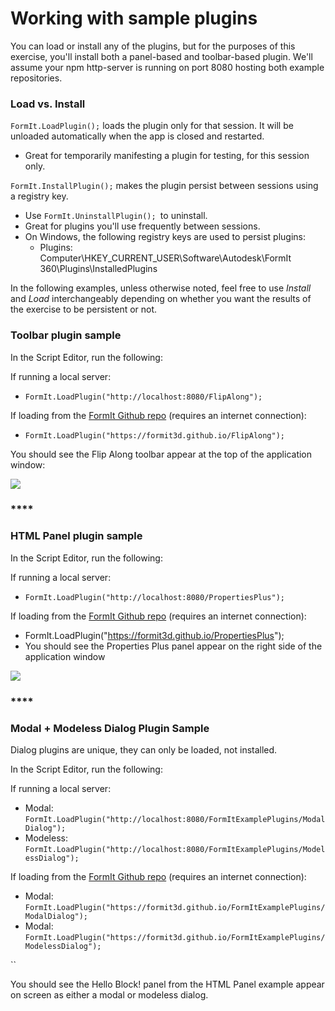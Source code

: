 # Working with sample plugins

You can load or install any of the plugins, but for the purposes of this exercise, you'll install both a panel-based and toolbar-based plugin. We'll assume your npm http-server is running on port 8080 hosting both example repositories.

### **Load vs. Install**

`FormIt.LoadPlugin();` loads the plugin only for that session. It will be unloaded automatically when the app is closed and restarted.

* Great for temporarily manifesting a plugin for testing, for this session only.

`FormIt.InstallPlugin();` makes the plugin persist between sessions using a registry key.

* Use `FormIt.UninstallPlugin(); `to uninstall.
* Great for plugins you'll use frequently between sessions.
* On Windows, the following registry keys are used to persist plugins:
  * Plugins: Computer\HKEY\_CURRENT\_USER\Software\Autodesk\FormIt 360\Plugins\InstalledPlugins

In the following examples, unless otherwise noted, feel free to use _Install_ and _Load_ interchangeably depending on whether you want the results of the exercise to be persistent or not.



### **Toolbar plugin sample**

In the Script Editor, run the following:

If running a local server:

* `FormIt.LoadPlugin("http://localhost:8080/FlipAlong");`



If loading from the [FormIt Github repo](https://github.com/FormIt3D/) (requires an internet connection):

* `FormIt.LoadPlugin("https://formit3d.github.io/FlipAlong");`



You should see the Flip Along toolbar appear at the top of the application window:

![](https://formit3d.github.io/FormItExamplePlugins/docs/images/FlipAlongToolbar.PNG)

### ****

### **HTML Panel plugin sample**

In the Script Editor, run the following:

If running a local server:

* `FormIt.LoadPlugin("http://localhost:8080/PropertiesPlus");`



If loading from the [FormIt Github repo](https://github.com/FormIt3D/) (requires an internet connection):

* FormIt.LoadPlugin("https://formit3d.github.io/PropertiesPlus");
* You should see the Properties Plus panel appear on the right side of the application window

![](https://formit3d.github.io/FormItExamplePlugins/docs/images/PropertiesPlusPanel.png)

### ****

### **Modal + Modeless Dialog Plugin Sample**

Dialog plugins are unique, they can only be loaded, not installed.

In the Script Editor, run the following:

If running a local server:

* Modal: `FormIt.LoadPlugin("http://localhost:8080/FormItExamplePlugins/ModalDialog");`
* Modeless: `FormIt.LoadPlugin("http://localhost:8080/FormItExamplePlugins/ModelessDialog");`



If loading from the [FormIt Github repo](https://github.com/FormIt3D/) (requires an internet connection):

* Modal: `FormIt.LoadPlugin("https://formit3d.github.io/FormItExamplePlugins/ModalDialog");`
* Modal: `FormIt.LoadPlugin("https://formit3d.github.io/FormItExamplePlugins/ModelessDialog");`

``

You should see the Hello Block! panel from the HTML Panel example appear on screen as either a modal or modeless dialog.
